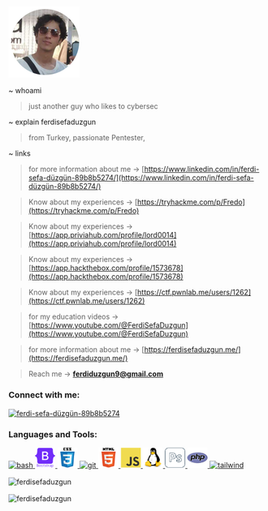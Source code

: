 ![](ferdi.png)

~ whoami
> just another guy who likes to cybersec

~ explain ferdisefaduzgun
> from Turkey, passionate Pentester,

~ links
> for more information about me -> [https://www.linkedin.com/in/ferdi-sefa-düzgün-89b8b5274/](https://www.linkedin.com/in/ferdi-sefa-düzgün-89b8b5274/)

> Know about my experiences ->	[https://tryhackme.com/p/Fredo](https://tryhackme.com/p/Fredo)

> Know about my experiences ->	[https://app.priviahub.com/profile/lord0014](https://app.priviahub.com/profile/lord0014)

> Know about my experiences ->	[https://app.hackthebox.com/profile/1573678](https://app.hackthebox.com/profile/1573678)

> Know about my experiences ->	[https://ctf.pwnlab.me/users/1262](https://ctf.pwnlab.me/users/1262)

> for my education videos -> [https://www.youtube.com/@FerdiSefaDuzgun](https://www.youtube.com/@FerdiSefaDuzgun)

> for more information about me -> [https://ferdisefaduzgun.me/](https://ferdisefaduzgun.me/)

> Reach me ->	**ferdiduzgun9@gmail.com**
 
<h3 align="left">Connect with me:</h3>
<p align="left">
<a href="https://linkedin.com/in/ferdi-sefa-düzgün-89b8b5274" target="blank"><img align="center" src="https://raw.githubusercontent.com/rahuldkjain/github-profile-readme-generator/master/src/images/icons/Social/linked-in-alt.svg" alt="ferdi-sefa-düzgün-89b8b5274" height="30" width="40" /></a>
</p>

<h3 align="left">Languages and Tools:</h3>
<p align="left"> <a href="https://www.gnu.org/software/bash/" target="_blank" rel="noreferrer"> <img src="https://www.vectorlogo.zone/logos/gnu_bash/gnu_bash-icon.svg" alt="bash" width="40" height="40"/> </a> <a href="https://getbootstrap.com" target="_blank" rel="noreferrer"> <img src="https://raw.githubusercontent.com/devicons/devicon/master/icons/bootstrap/bootstrap-plain-wordmark.svg" alt="bootstrap" width="40" height="40"/> </a> <a href="https://www.w3schools.com/css/" target="_blank" rel="noreferrer"> <img src="https://raw.githubusercontent.com/devicons/devicon/master/icons/css3/css3-original-wordmark.svg" alt="css3" width="40" height="40"/> </a> <a href="https://git-scm.com/" target="_blank" rel="noreferrer"> <img src="https://www.vectorlogo.zone/logos/git-scm/git-scm-icon.svg" alt="git" width="40" height="40"/> </a> <a href="https://www.w3.org/html/" target="_blank" rel="noreferrer"> <img src="https://raw.githubusercontent.com/devicons/devicon/master/icons/html5/html5-original-wordmark.svg" alt="html5" width="40" height="40"/> </a> <a href="https://developer.mozilla.org/en-US/docs/Web/JavaScript" target="_blank" rel="noreferrer"> <img src="https://raw.githubusercontent.com/devicons/devicon/master/icons/javascript/javascript-original.svg" alt="javascript" width="40" height="40"/> </a> <a href="https://www.linux.org/" target="_blank" rel="noreferrer"> <img src="https://raw.githubusercontent.com/devicons/devicon/master/icons/linux/linux-original.svg" alt="linux" width="40" height="40"/> </a> <a href="https://www.photoshop.com/en" target="_blank" rel="noreferrer"> <img src="https://raw.githubusercontent.com/devicons/devicon/master/icons/photoshop/photoshop-line.svg" alt="photoshop" width="40" height="40"/> </a> <a href="https://www.php.net" target="_blank" rel="noreferrer"> <img src="https://raw.githubusercontent.com/devicons/devicon/master/icons/php/php-original.svg" alt="php" width="40" height="40"/> </a> <a href="https://tailwindcss.com/" target="_blank" rel="noreferrer"> <img src="https://www.vectorlogo.zone/logos/tailwindcss/tailwindcss-icon.svg" alt="tailwind" width="40" height="40"/> </a> </p>

<p><img align="center" src="https://github-readme-stats.vercel.app/api/top-langs?username=ferdisefaduzgun&show_icons=true&locale=en&layout=compact" alt="ferdisefaduzgun" /></p>

<p><img align="center" src="https://github-readme-streak-stats.herokuapp.com/?user=ferdisefaduzgun&" alt="ferdisefaduzgun" /></p>
